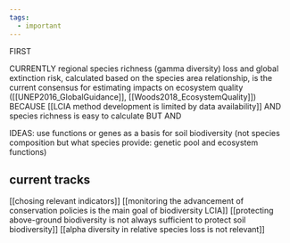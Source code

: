 ```yaml
---
tags:
  - important
---
```

FIRST

CURRENTLY
regional species richness (gamma diversity) loss and global extinction risk, calculated based on the species area relationship, is the current consensus for estimating impacts on ecosystem quality ([[UNEP2016_GlobalGuidance]], [[Woods2018_EcosystemQuality]])
BECAUSE
[[LCIA method development is limited by data availability]] AND species richness is easy to calculate 
BUT
AND 


IDEAS:
use functions or genes as a basis for soil biodiversity (not species composition but what species provide: genetic pool and ecosystem functions)

## current tracks
[[chosing relevant indicators]]
[[monitoring the advancement of conservation policies is the main goal of biodiversity LCIA]]
[[protecting above-ground biodiversity is not always sufficient to protect soil biodiversity]]
[[alpha diversity in relative species loss is not relevant]]